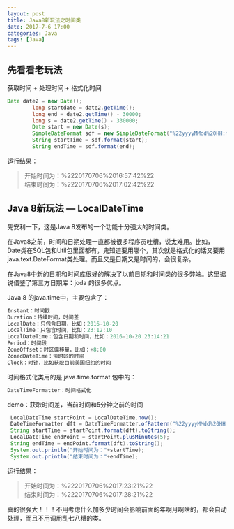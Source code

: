 ```yaml
---
layout: post
title: Java8新玩法之时间类
date: 2017-7-6 17:00
categories: Java
tags: [Java]
---
```


## 先看看老玩法

获取时间 + 处理时间 + 格式化时间

```java
Date date2 = new Date();
        long startdate = date2.getTime();
        long end = date2.getTime() - 30000;
        long s = date2.getTime() - 330000;
        Date start = new Date(s);
        SimpleDateFormat sdf = new SimpleDateFormat("%22yyyyMMdd%20HH:mm:ss%22");// localdatetime
        String startTime = sdf.format(start);
        String endTime = sdf.format(end);
```

运行结果：

> 开始时间为：%2220170706%2016:57:42%22  
> 结束时间为：%2220170706%2017:02:42%22

## Java 8新玩法 — LocalDateTime

先安利一下，这是Java 8发布的一个功能十分强大的时间类。

在Java8之前，时间和日期处理一直都被很多程序员吐槽，说太难用。比如，Date类在SQL包和Util包里面都有，鬼知道要用哪个，其次就是格式化的话又要用java.text.DateFormat类处理。而且又是日期又是时间的，会很复杂。 

在Java8中新的日期和时间库很好的解决了以前日期和时间类的很多弊端。这里据说借鉴了第三方日期库：joda 的很多优点。

Java 8 的java.time中，主要包含了：

```java
Instant：时间戳
Duration：持续时间，时间差
LocalDate：只包含日期，比如：2016-10-20
LocalTime：只包含时间，比如：23:12:10
LocalDateTime：包含日期和时间，比如：2016-10-20 23:14:21
Period：时间段
ZoneOffset：时区偏移量，比如：+8:00
ZonedDateTime：带时区的时间
Clock：时钟，比如获取目前美国纽约的时间
```

时间格式化类用的是 java.time.format 包中的：

```java
DateTimeFormatter：时间格式化
```

demo：获取时间差，当前时间和5分钟之前的时间

```java
 LocalDateTime startPoint = LocalDateTime.now();
 DateTimeFormatter dft = DateTimeFormatter.ofPattern("%22yyyyMMdd%20HH:mm:ss%22");
 String startTime = startPoint.format(dft).toString();
 LocalDateTime endPoint = startPoint.plusMinutes(5);
 String endTime = endPoint.format(dft).toString();
 System.out.println("开始时间为："+startTime);
 System.out.println("结束时间为："+endTime);
```

运行结果：

> 开始时间为：%2220170706%2017:23:21%22  
> 结束时间为：%2220170706%2017:28:21%22

真的很强大！！！不用考虑什么加多少时间会影响前面的年啊月啊啥的，都会自动处理，而且不用调用乱七八糟的类。